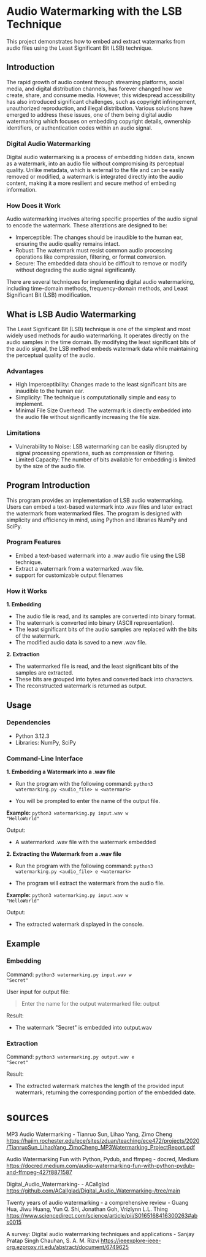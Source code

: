 # Audio Watermarking with the LSB Technique

This project demonstrates how to embed and extract watermarks from audio files using the Least Significant Bit (LSB) technique.

## Introduction

The rapid growth of audio content through streaming platforms, social media, and digital distribution channels, has forever changed how we create, share, and consume media. However, this widespread accessibility has also introduced significant challenges, such as copyright infringement, unauthorized reproduction, and illegal distribution. Various solutions have emerged to address these issues, one of them being digital audio watermarking which focuses on embedding copyright details, ownership identifiers, or authentication codes within an audio signal.

### Digital Audio Watermarking

Digital audio watermarking is a process of embedding hidden data, known as a watermark, into an audio file without compromising its perceptual quality. Unlike metadata, which is external to the file and can be easily removed or modified, a watermark is integrated directly into the audio content, making it a more resilient and secure method of embeding information.

### How Does it Work

Audio watermarking involves altering specific properties of the audio signal to encode the watermark. These alterations are designed to be:

- Imperceptible: The changes should be inaudible to the human ear, ensuring the audio quality remains intact.
- Robust: The watermark must resist common audio processing operations like compression, filtering, or format conversion.
- Secure: The embedded data should be difficult to remove or modify without degrading the audio signal significantly.

There are several techniques for implementing digital audio watermarking, including time-domain methods, frequency-domain methods, and Least Significant Bit (LSB) modification.

## What is LSB Audio Watermarking

The Least Significant Bit (LSB) technique is one of the simplest and most widely used methods for audio watermarking. It operates directly on the audio samples in the time domain. By modifying the least significant bits of the audio signal, the LSB method embeds watermark data while maintaining the perceptual quality of the audio.

### Advantages

- High Imperceptibility: Changes made to the least significant bits are inaudible to the human ear.
- Simplicity: The technique is computationally simple and easy to implement.
- Minimal File Size Overhead: The watermark is directly embedded into the audio file without significantly increasing the file size.

### Limitations

- Vulnerability to Noise: LSB watermarking can be easily disrupted by signal processing operations, such as compression or filtering.
- Limited Capacity: The number of bits available for embedding is limited by the size of the audio file.


## Program Introduction

This program provides an implementation of LSB audio watermarking. Users can embed a text-based watermark into .wav files and later extract the watermark from watermarked files. The program is designed with simplicity and efficiency in mind, using Python and libraries NumPy and SciPy.

### Program Features

- Embed a text-based watermark into a .wav audio file using the LSB technique.
- Extract a watermark from a watermarked .wav file.
- support for customizable output filenames

### How it Works

**1. Embedding**
- The audio file is read, and its samples are converted into binary format.
- The watermark is converted into binary (ASCII representation).
- The least significant bits of the audio samples are replaced with the bits of the watermark.
- The modified audio data is saved to a new .wav file.

**2. Extraction**
- The watermarked file is read, and the least significant bits of the samples are extracted.
- These bits are grouped into bytes and converted back into characters.
- The reconstructed watermark is returned as output.

## Usage

### Dependencies

- Python 3.12.3
- Libraries: NumPy, SciPy

### Command-Line Interface

**1. Embedding a Watermark into a .wav file**

- Run the program with the following command:
<code>python3 watermarking.py \<audio_file> w \<watermark></code>

- You will be prompted to enter the name of the output file.

**Example:**
<code>python3 watermarking.py input.wav w "HelloWorld"</code>

Output:
- A watermarked .wav file with the watermark embedded

**2. Extracting the Watermark from a .wav file**

- Run the program with the following command:
<code>python3 watermarking.py \<audio_file> e \<watermark></code>

- The program will extract the watermark from the audio file.

**Example:**
<code>python3 watermarking.py input.wav w "HelloWorld"</code>

Output:
- The extracted watermark displayed in the console.

## Example

### Embedding

Command:
<code>python3 watermarking.py input.wav w "Secret"</code>

User input for output file:
> Enter the name for the output watermarked file: output

Result:
- The watermark "Secret" is embedded into output.wav

### Extraction

Command:
<code>python3 watermarking.py output.wav e "Secret"</code>

Result:
- The extracted watermark matches the length of the provided input watermark, returning the corresponding portion of the embedded date.

# sources
MP3 Audio Watermarking - Tianruo Sun, Lihao Yang, Zimo Cheng
https://hajim.rochester.edu/ece/sites/zduan/teaching/ece472/projects/2020/TianruoSun_LihaoYang_ZimoCheng_MP3Watermarking_ProjectReport.pdf

Audio Watermarking Fun with Python, Pydub, and ffmpeg - docred, Medium
https://docred.medium.com/audio-watermarking-fun-with-python-pydub-and-ffmpeg-427f8871587

Digital_Audio_Watermarking- - ACallglad
https://github.com/ACallglad/Digital_Audio_Watermarking-/tree/main

Twenty years of audio watermarking - a comprehensive review - Guang Hua, Jiwu Huang, Yun Q. Shi, Jonathan Goh, Vrizlynn L.L. Thing
https://www.sciencedirect.com/science/article/pii/S0165168416300263#abs0015

A survey: Digital audio watermarking techniques and applications - Sanjay Pratap Singh Chauhan, S. A. M. Rizvi
https://ieeexplore-ieee-org.ezproxy.rit.edu/abstract/document/6749625
